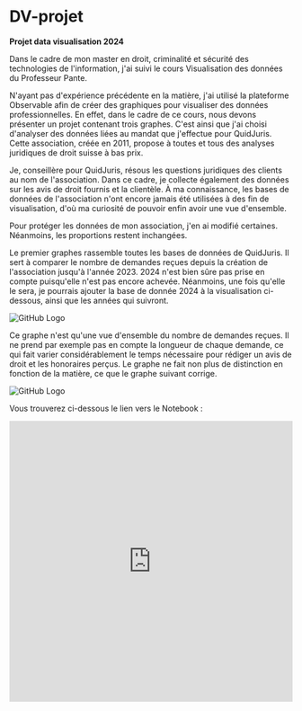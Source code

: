 # DV-projet
**Projet data visualisation 2024**

Dans le cadre de mon master en droit, criminalité et sécurité des technologies de l'information, j'ai suivi le cours Visualisation des données du Professeur Pante.

N'ayant pas d'expérience précédente en la matière, j'ai utilisé la plateforme Observable afin de créer des graphiques pour visualiser des données professionnelles. En effet, dans le cadre de ce cours, nous devons présenter un projet contenant trois graphes. C'est ainsi que j'ai choisi d'analyser des données liées au mandat que j'effectue pour QuidJuris. Cette association, créée en 2011, propose à toutes et tous des analyses juridiques de droit suisse à bas prix.

Je, conseillère pour QuidJuris, résous les questions juridiques des clients au nom de l'association. Dans ce cadre, je collecte également des données sur les avis de droit fournis et la clientèle. À ma connaissance, les bases de données de l'association n'ont encore jamais été utilisées à des fin de visualisation, d'où ma curiosité de pouvoir enfin avoir une vue d'ensemble.

Pour protéger les données de mon association, j'en ai modifié certaines. Néanmoins, les proportions restent inchangées.

Le premier graphes rassemble toutes les bases de données de QuidJuris. Il sert à comparer le nombre de demandes reçues depuis la création de l'association jusqu'à l'année 2023. 2024 n'est bien sûre pas prise en compte puisqu'elle n'est pas encore achevée. Néanmoins, une fois qu'elle le sera, je pourrais ajouter la base de donnée 2024 à la visualisation ci-dessous, ainsi que les années  qui suivront. 

![GitHub Logo](https://github.com/DelB22/DV-projet/raw/main/graph-annees.png)

Ce graphe n'est qu'une vue d'ensemble du nombre de demandes reçues. Il ne prend par exemple pas en compte la longueur de chaque demande, ce qui fait varier considérablement le temps nécessaire pour rédiger un avis de droit et les honoraires perçus. Le graphe ne fait non plus de distinction en fonction de la matière, ce que le graphe suivant corrige. 

![GitHub Logo](https://github.com/DelB22/DV-projet/blob/main/graph-matieres.png)




Vous trouverez ci-dessous le lien vers le Notebook :

<iframe width="100%" height="500" frameborder="0"
  src="https://observablehq.com/embed/efe83815ec470cfa@112?cell=*&api_key=4fbcd42ac1d656b2669981dc02ee5adc29e5080b"></iframe>
  
